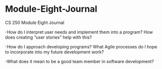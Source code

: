# Module-Eight-Journal
CS 250 Module Eight Journal


-How do I interpret user needs and implement them into a program? How does creating “user stories” help with this?



-How do I approach developing programs? What Agile processes do I hope to incorporate into my future development work?



-What does it mean to be a good team member in software development?


